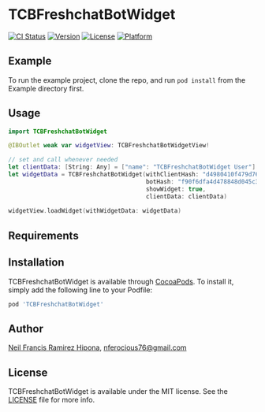 # TCBFreshchatBotWidget

[![CI Status](https://img.shields.io/travis/TheCodingBug/TCBFreshchatBotWidget.svg?style=flat)](https://travis-ci.org/TheCodingBug/TCBFreshchatBotWidget)
[![Version](https://img.shields.io/cocoapods/v/TCBFreshchatBotWidget.svg?style=flat)](https://cocoapods.org/pods/TCBFreshchatBotWidget)
[![License](https://img.shields.io/cocoapods/l/TCBFreshchatBotWidget.svg?style=flat)](https://cocoapods.org/pods/TCBFreshchatBotWidget)
[![Platform](https://img.shields.io/cocoapods/p/TCBFreshchatBotWidget.svg?style=flat)](https://cocoapods.org/pods/TCBFreshchatBotWidget)

## Example

To run the example project, clone the repo, and run `pod install` from the Example directory first.

## Usage

```Swift
import TCBFreshchatBotWidget

@IBOutlet weak var widgetView: TCBFreshchatBotWidgetView!

// set and call whenever needed
let clientData: [String: Any] = ["name": "TCBFreshchatBotWidget User"]
let widgetData = TCBFreshchatBotWidget(withClientHash: "d4980410f479d76eba5e00335eae38e8b04fd21e",
                                       botHash: "f90f6dfa4d478848d045c31ac0493f730c8368fd",
                                       showWidget: true,
                                       clientData: clientData)
                                       
widgetView.loadWidget(withWidgetData: widgetData)

```

## Requirements

## Installation

TCBFreshchatBotWidget is available through [CocoaPods](https://cocoapods.org). To install
it, simply add the following line to your Podfile:

```ruby
pod 'TCBFreshchatBotWidget'
```

## Author

[Neil Francis Ramirez Hipona](https://github.com/nferocious76), nferocious76@gmail.com

## License

TCBFreshchatBotWidget is available under the MIT license. See the [LICENSE](https://github.com/TheCodingBug/TCBFreshchatBotWidget/blob/main/LICENSE) file for more info.
